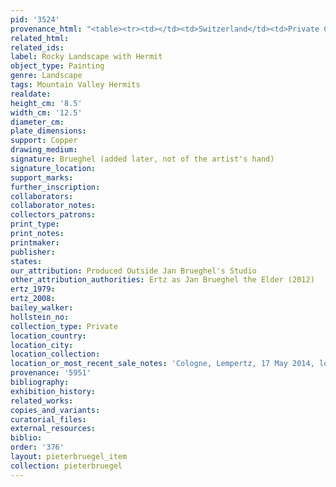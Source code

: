 ```yaml
---
pid: '3524'
provenance_html: "<table><tr><td></td><td>Switzerland</td><td>Private Collection</td></tr></table>"
related_html:
related_ids:
label: Rocky Landscape with Hermit
object_type: Painting
genre: Landscape
tags: Mountain Valley Hermits
realdate:
height_cm: '8.5'
width_cm: '12.5'
diameter_cm:
plate_dimensions:
support: Copper
drawing_medium:
signature: Brueghel (added later, not of the artist's hand)
signature_location:
support_marks:
further_inscription:
collaborators:
collaborator_notes:
collectors_patrons:
print_type:
print_notes:
printmaker:
publisher:
states:
our_attribution: Produced Outside Jan Brueghel's Studio
other_attribution_authorities: Ertz as Jan Brueghel the Elder (2012)
ertz_1979:
ertz_2008:
bailey_walker:
hollstein_no:
collection_type: Private
location_country:
location_city:
location_collection:
location_or_most_recent_sale_notes: 'Cologne, Lempertz, 17 May 2014, lot #1123'
provenance: '5951'
bibliography:
exhibition_history:
related_works:
copies_and_variants:
curatorial_files:
external_resources:
biblio:
order: '376'
layout: pieterbruegel_item
collection: pieterbruegel
---
```

